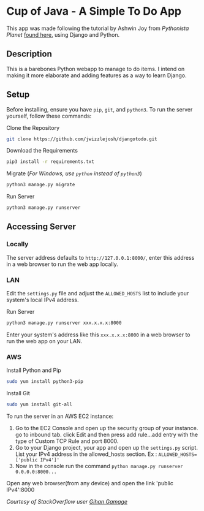# Cup of Java - A Simple To Do App
This app was made following the tutorial by Ashwin Joy from *Pythonista Planet* [found here.](https://pythonistaplanet.com/to-do-list-app-using-django/?expand_article=1) using Django and Python.

## Description

This is a barebones Python webapp to manage to do items. I intend on making it more elaborate and adding features as a way to learn Django.

## Setup
Before installing, ensure you have `pip`, `git`, and `python3`. To run the server yourself, follow these commands:

Clone the Repository
```bash
git clone https://github.com/jwizzlejosh/djangotodo.git
```
Download the Requirements
```bash
pip3 install -r requirements.txt
```

Migrate (*For Windows, use `python` instead of `python3`*)
```bash
python3 manage.py migrate
```

Run Server
```bash
python3 manage.py runserver
```

## Accessing Server
### Locally
The server address defaults to `http://127.0.0.1:8000/`, enter this address in a web browser to run the web app locally.

### LAN
Edit the `settings.py` file and adjust the `ALLOWED_HOSTS` list to include your system's local IPv4 address. 

Run Server
```bash
python3 manage.py runserver xxx.x.x.x:8000
```

Enter your system's address like this `xxx.x.x.x:8000` in a web browser to run the web app on your LAN.

### AWS
Install Python and Pip
```bash
sudo yum install python3-pip
```

Install Git
```bash
sudo yum install git-all
```

To run the server in an AWS EC2 instance:

1. Go to the EC2 Console and open up the security group of your instance. go to inbound tab. click Edit and then press add rule...add entry with the type of Custom TCP Rule and port 8000.
2. Go to your Django project, your app and open up the `settings.py` script. List your IPv4 address in the allowed_hosts section. Ex : `ALLOWED_HOSTS=['public IPv4']'`
3. Now in the console run the command `python manage.py runserver 0.0.0.0:8000...`

Open any web browser(from any device) and open the link 'public IPv4':8000

*Courtesy of StackOverflow user [Gihan Gamage](https://stackoverflow.com/users/8664830/gihan-gamage)*








